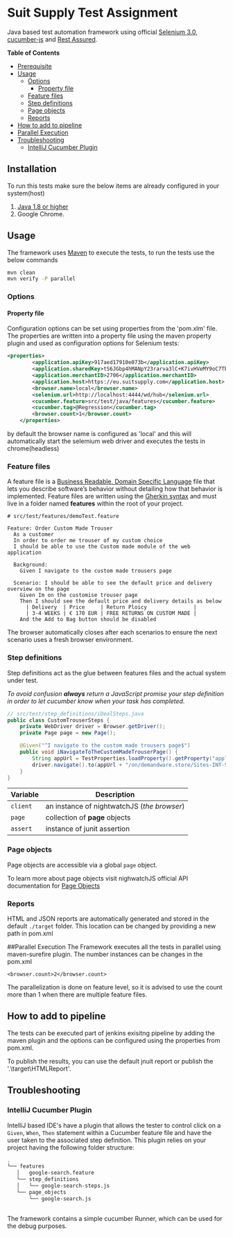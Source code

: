 # Suit Supply Test Assignment

Java based test automation framework using official [Selenium 3.0](https://www.seleniumhq.org/), [cucumber-js](https://github.com/cucumber/cucumber-js "view cucumber js documentation") and [Rest Assured](https://github.com/rest-assured/rest-assured/wiki/Usage).

**Table of Contents**

* [Prerequisite](#prerequisite)
* [Usage](#usage)
  * [Options](#options)
    * [Property file](#property-file)
  * [Feature files](#feature-files)
  * [Step definitions](#step-definitions)
  * [Page objects](#page-objects)
  * [Reports](#reports)
* [How to add to pipeline](#How-to-add-to-pipeline)
* [Parallel Execution](#parallel-execution)
* [Troubleshooting](#troubleshooting)
  * [IntelliJ Cucumber Plugin](#intellij-cucumber-plugin)

## Installation

To run this tests make sure the below items are already configured in your system(host)
1. [Java 1.8 or higher](https://www.java.com/en/download/help/version_manual.xml) 
2. Google Chrome.


## Usage

The framework uses [Maven](https://maven.apache.org/guides/) to execute the tests, to run the tests use the below commands
```bash
mvn clean
mvn verify -P parallel
```

### Options

#### Property file

Configuration options can be set using properties from the 'pom.xlm' file. The properties are written into a property file using the maven property plugin and used as configuration options for Selenium tests:

```xml
<properties>
        <application.apiKey>917aed17910e073b</application.apiKey>
        <application.sharedKey>tS6JGbp4hMANpY23rarva3lC+K7ivHVeMY9oC7Tb9tA=</application.sharedKey>
        <application.merchantID>2706</application.merchantID>
        <application.host>https://eu.suitsupply.com</application.host>
        <browser.name>local</browser.name>
        <selenium.url>http://localhost:4444/wd/hub</selenium.url>
        <cucumber.feature>src/test/java/features</cucumber.feature>
        <cucumber.tag>@Regression</cucumber.tag>
        <browser.count>1</browser.count>
    </properties>
```
by default the browser name is configured as 'local' and this will automatically start the selemium web driver and executes the tests in chrome(headless)

### Feature files

A feature file is a [Business Readable, Domain Specific Language](http://martinfowler.com/bliki/BusinessReadableDSL.html) file that lets you describe software’s behavior without detailing how that behavior is implemented. Feature files are written using the [Gherkin syntax](https://github.com/cucumber/cucumber/wiki/Gherkin) and must live in a folder named **features** within the root of your project.

```gherkin
# src/test/features/demoTest.feature

Feature: Order Custom Made Trouser
  As a customer
  In order to order me trouser of my custom choice
  I should be able to use the Custom made module of the web application

  Background:
    Given I navigate to the custom made trousers page

  Scenario: I should be able to see the default price and delivery overview on the page
    Given Im on the customise trouser page
    Then I should see the default price and delivery details as below
      | Delivery  | Price     | Return Ploicy               |
      | 3-4 WEEKS | € 170 EUR | FREE RETURNS ON CUSTOM MADE |
    And the Add to Bag button should be disabled
```

The browser automatically closes after each scenarios to ensure the next scenario uses a fresh browser environment.

### Step definitions

Step definitions act as the glue between features files and the actual system under test.

_To avoid confusion **always** return a JavaScript promise your step definition in order to let cucumber know when your task has completed._

```java
// src/test/step_definitions/iDealSteps.java
public class CustomTrouserSteps {
    private WebDriver driver = Browser.getDriver();
    private Page page = new Page();

    @Given("^I navigate to the custom made trousers page$")
    public void iNavigateToTheCustomMadeTrouserPage() {
        String appUrl = TestProperties.loadProperty().getProperty("application.host");
        driver.navigate().to(appUrl + "/on/demandware.store/Sites-INT-Site/en/Configurator-Show?type=trousers");
    }
}
```

| Variable    | Description |
| ----------- | ------------------------------------------------------------------------------------------------------------------------------------------------------------------------------
| `client`    | an instance of nightwatchJS (_the browser_)
| `page`      | collection of **page** objects 
| `assert`    | instance of junit assertion

### Page objects

Page objects are accessible via a global ```page``` object.

To learn more about page objects visit nighwatchJS official API documentation for [Page Objects](https://www.seleniumhq.org/docs/06_test_design_considerations.jsp#page-object-design-pattern)

### Reports

HTML and JSON reports are automatically generated and stored in the default `./target` folder. This location can be changed by providing a new path in pom.xml

##Parallel Execution
The Framework executes all the tests in parallel using maven-surefire plugin. The number instances can be changes in the pom.xml

```
<browser.count>2</browser.count>
```  
The parallelization is done on feature level, so it is advised to use the count more than 1 when there are multiple feature files.

## How to add to pipeline
The tests can be executed part of jenkins exisitng pipeline by adding the maven plugin and the options can be configured using the properties from pom.xml.

To publish the results, you can use the default jnuit report or publish the '.\target\HTMLReport'.
 
## Troubleshooting

### IntelliJ Cucumber Plugin

IntelliJ based IDE's have a plugin that allows the tester to control click on a `Given`, `When`, `Then` statement within a Cucumber feature file and have the user taken to the associated step definition. This plugin relies on your project having the following folder structure:

```bash
.
└── features
   │   google-search.feature
   └── step_definitions
   │   └── google-search-steps.js
   └── page_objects
       └── google-search.js
   
```
The framework contains a simple cucumber Runner, which can be used for the debug purposes.
